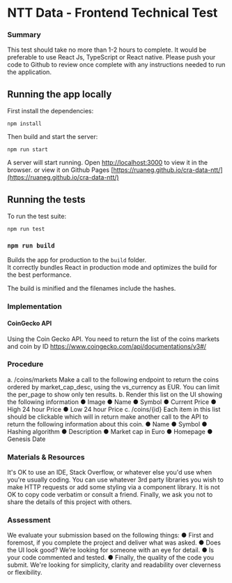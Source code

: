 #  NTT Data - Frontend Technical Test
### Summary
This test should take no more than 1-2 hours to complete. It would be preferable to use
React Js, TypeScript or React native. Please push your code to Github to review once
complete with any instructions needed to run the application.

## Running the app locally
First install the dependencies:
```
npm install
```

Then build and start the server:
```
npm run start
```

A server will start running.
Open [http://localhost:3000](http://localhost:3000) to view it in the browser.
or view it on Github Pages [https://ruaneg.github.io/cra-data-ntt/](https://ruaneg.github.io/cra-data-ntt/)

## Running the tests
To run the test suite:
```
npm run test
```

### `npm run build`

Builds the app for production to the `build` folder.<br>
It correctly bundles React in production mode and optimizes the build for the best performance.

The build is minified and the filenames include the hashes.<br>

### Implementation
####  CoinGecko API
Using the Coin Gecko API. You need to return the list of the coins markets and coin by ID
https://www.coingecko.com/api/documentations/v3#/

### Procedure
a. /coins/markets
Make a call to the following endpoint to return the coins ordered by market_cap_desc,
using the vs_currency as EUR. You can limit the per_page to show only ten results.
b. Render this list on the UI showing the following information
● Image
● Name
● Symbol
● Current Price
● High 24 hour Price
● Low 24 hour Price
c. /coins/{id}
Each item in this list should be clickable which will in return make another call to the API
to return the following information about this coin.
● Name
● Symbol
● Hashing algorithm
● Description
● Market cap in Euro
● Homepage
● Genesis Date

### Materials & Resources
It's OK to use an IDE, Stack Overflow, or whatever else you'd use when you're usually coding.
You can use whatever 3rd party libraries you wish to make HTTP requests or add some styling
via a component library. It is not OK to copy code verbatim or consult a friend. Finally, we ask you
not to share the details of this project with others.

### Assessment
We evaluate your submission based on the following things:
● First and foremost, if you complete the project and deliver what was asked.
● Does the UI look good? We’re looking for someone with an eye for detail.
● Is your code commented and tested.
● Finally, the quality of the code you submit. We're looking for simplicity, clarity and
readability over cleverness or flexibility.